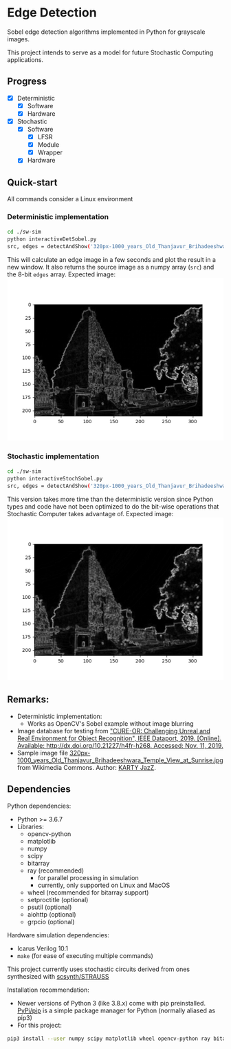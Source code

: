 # Edge Detection

Sobel edge detection algorithms implemented in Python for grayscale images.

This project intends to serve as a model for future Stochastic Computing applications.

## Progress
- [x] Deterministic
  - [x] Software
  - [x] Hardware
- [x] Stochastic
  - [x] Software
    - [x] LFSR
    - [x] Module
    - [x] Wrapper
  - [x] Hardware

## Quick-start
All commands consider a Linux environment

### Deterministic implementation
```bash
cd ./sw-sim
python interactiveDetSobel.py
src, edges = detectAndShow('320px-1000_years_Old_Thanjavur_Brihadeeshwara_Temple_View_at_Sunrise.jpg')
```
This will calculate an edge image in a few seconds and plot the result in a new window. It also returns the source image as a numpy array (`src`) and the 8-bit `edges` array.
Expected image:
![Temple View edge image processed by deterministic algorithm](./320px_det_edges.png?raw=true "Temple View edge image processed by deterministic algorithm")

### Stochastic implementation
```bash
cd ./sw-sim
python interactiveStochSobel.py
src, edges = detectAndShow('320px-1000_years_Old_Thanjavur_Brihadeeshwara_Temple_View_at_Sunrise.jpg')
```
This version takes more time than the deterministic version since Python types and code have not been optimized to do the bit-wise operations that Stochastic Computer takes advantage of.
Expected image:
![Temple View edge image processed by stochastic algorithm](./320px_stoch_edges.png?raw=true "Temple View edge image processed by stochastic algorithm")

## Remarks:
* Deterministic implementation:
	* Works as OpenCV's Sobel example without image blurring
* Image database for testing from ["CURE-OR: Challenging Unreal and Real Environment for Object Recognition", IEEE Dataport, 2019. [Online]. Available: http://dx.doi.org/10.21227/h4fr-h268. Accessed: Nov. 11, 2019.](https://ieee-dataport.org/open-access/cure-or-challenging-unreal-and-real-environment-object-recognition)
* Sample image file [320px-1000_years_Old_Thanjavur_Brihadeeshwara_Temple_View_at_Sunrise.jpg](https://commons.wikimedia.org/wiki/File:1000_years_Old_Thanjavur_Brihadeeshwara_Temple_View_at_Sunrise.jpg) from Wikimedia Commons. Author: [KARTY JazZ](https://commons.wikimedia.org/wiki/User:KARTY_JazZ).

## Dependencies
Python dependencies:
* Python >= 3.6.7
* Libraries:
  * opencv-python
  * matplotlib
  * numpy
  * scipy
  * bitarray
  * ray (recommended)
    * for parallel processing in simulation
    * currently, only supported on Linux and MacOS
  * wheel (recommended for bitarray support)
  * setproctitle (optional)
  * psutil (optional)
  * aiohttp (optional)
  * grpcio (optional)

Hardware simulation dependencies:
* Icarus Verilog 10.1
* `make` (for ease of executing multiple commands)

This project currently uses stochastic circuits derived from ones synthesized with [scsynth/STRAUSS](https://github.com/arminalaghi/scsynth)

Installation recommendation:
* Newer versions of Python 3 (like 3.8.x) come with pip preinstalled. [PyPi/pip](https://pypi.org/) is a simple package manager for Python (normally aliased as pip3)
* For this project:
```bash
pip3 install --user numpy scipy matplotlib wheel opencv-python ray bitarray setproctitle psutil aiohttp grpcio
```

